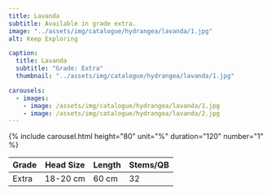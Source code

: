 ```yaml
---
title: Lavanda
subtitle: Available in grade extra.
image: "../assets/img/catalogue/hydrangea/lavanda/1.jpg"
alt: Keep Exploring

caption: 
  title: Lavanda
  subtitle: "Grade: Extra"
  thumbnail: "../assets/img/catalogue/hydrangea/lavanda/1.jpg"

carousels:
  - images: 
    - image: /assets/img/catalogue/hydrangea/lavanda/1.jpg
    - image: /assets/img/catalogue/hydrangea/lavanda/2.jpg
---
```


{% include carousel.html height="80" unit="%" duration="120" number="1" %}

| Grade | Head Size | Length | Stems/QB |
|-------|-----------|--------|----------|
| Extra |  18-20 cm | 60 cm  |    32    |